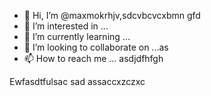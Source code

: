 - 👋 Hi, I’m @maxmokrhjv,sdcvbcvcxbmn gfd
- 👀 I’m interested in ...
- 🌱 I’m currently learning ...
- 💞️ I’m looking to collaborate on ...as
- 📫 How to reach me ...
asdjdfhfgh
<!---
maxmokr/maxmokr is a ✨ special ✨ repository because its `README.md` (this file) appears on your GitHub profile.
You can click the Preview link to take a look at your changes.
--->
Ewfasdtfulsac
sad
assaccxzczxc
